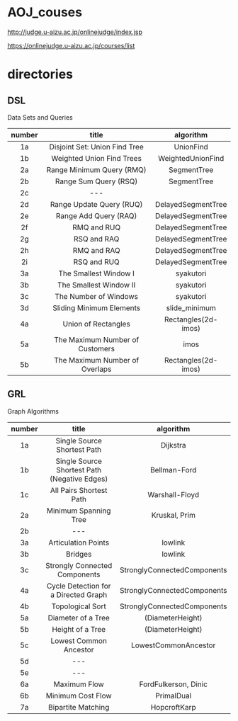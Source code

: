 # AOJ_couses

http://judge.u-aizu.ac.jp/onlinejudge/index.jsp

https://onlinejudge.u-aizu.ac.jp/courses/list


# directories

## DSL
Data Sets and Queries

|number|title|algorithm|
|:---:|:---:|:---:|
|1a|Disjoint Set: Union Find Tree| UnionFind |
|1b|Weighted Union Find Trees|WeightedUnionFind|
|2a|Range Minimum Query (RMQ)|SegmentTree |
|2b|Range Sum Query (RSQ)|SegmentTree |
|2c|---| |
|2d|Range Update Query (RUQ)|DelayedSegmentTree |
|2e|Range Add Query (RAQ)| DelayedSegmentTree|
|2f|RMQ and RUQ| DelayedSegmentTree|
|2g|RSQ and RAQ| DelayedSegmentTree|
|2h|RMQ and RAQ| DelayedSegmentTree|
|2i|RSQ and RUQ| DelayedSegmentTree|
|3a|The Smallest Window I| syakutori |
|3b|The Smallest Window II| syakutori |
|3c|The Number of Windows| syakutori |
|3d|Sliding Minimum Elements| slide_minimum |
|4a|Union of Rectangles|Rectangles(2d-imos)|
|5a|The Maximum Number of Customers|imos|
|5b|The Maximum Number of Overlaps|Rectangles(2d-imos) |

## GRL
Graph Algorithms

|number|title|algorithm|
|:---:|:---:|:---:|
|1a|Single Source Shortest Path|Dijkstra|
|1b|Single Source Shortest Path (Negative Edges)|Bellman-Ford|
|1c|All Pairs Shortest Path|Warshall-Floyd|
|2a|Minimum Spanning Tree|Kruskal, Prim|
|2b|---| |
|3a|Articulation Points| lowlink|
|3b|Bridges|lowlink|
|3c|Strongly Connected Components|StronglyConnectedComponents|
|4a|Cycle Detection for a Directed Graph|StronglyConnectedComponents|
|4b|Topological Sort|StronglyConnectedComponents|
|5a|Diameter of a Tree|(DiameterHeight)|
|5b|Height of a Tree|(DiameterHeight)|
|5c|Lowest Common Ancestor|LowestCommonAncestor|
|5d|---| |
|5e|---| |
|6a|Maximum Flow| FordFulkerson, Dinic |
|6b|Minimum Cost Flow| PrimalDual |
|7a|Bipartite Matching| HopcroftKarp |